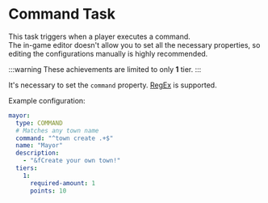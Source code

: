 # Command Task

This task triggers when a player executes a command. <br/>
The in-game editor doesn't allow you to set all the necessary properties, so editing the configurations manually is highly recommended.

:::warning
These achievements are limited to only **1** tier.
:::

It's necessary to set the `command` property. [RegEx](https://regex101.com/) is supported.

Example configuration:

```yaml title="achievements/survival/achievements.yml"
mayor:
  type: COMMAND
  # Matches any town name  
  command: "^town create .+$"  
  name: "Mayor"
  description:
    - "&fCreate your own town!"
  tiers:
    1:
      required-amount: 1
      points: 10
```